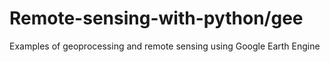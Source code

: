 # Remote-sensing-with-python/gee

Examples of geoprocessing and remote sensing using Google Earth Engine
